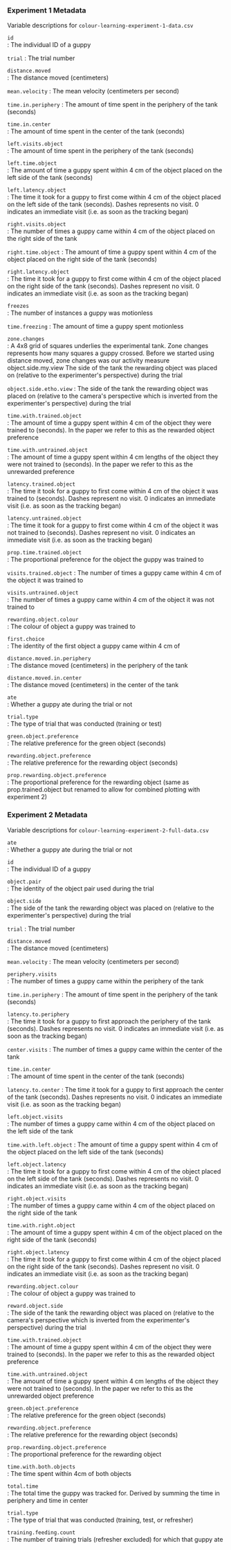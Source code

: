 ### Experiment 1 Metadata

Variable descriptions for `colour-learning-experiment-1-data.csv`

`id`	
: The individual ID of a guppy

`trial`	
: The trial number

`distance.moved`	
: The distance moved (centimeters)

`mean.velocity`	
: The mean velocity (centimeters per second)

`time.in.periphery`	
: The amount of time spent in the periphery of the tank (seconds)

`time.in.center`	
: The amount of time spent in the center of the tank (seconds)

`left.visits.object`	
: The amount of time spent in the periphery of the tank (seconds)

`left.time.object`	
: The amount of time a guppy spent within 4 cm of the object placed on the left
side of the tank (seconds)

`left.latency.object`	
: The time it took for a guppy to first come within 4 cm of the object placed on
the left side of the tank (seconds). Dashes represents no visit. 0 indicates an
immediate visit (i.e. as soon as the tracking began)

`right.visits.object`	
: The number of times a guppy came within 4 cm of the object placed on the right
side of the tank

`right.time.object`	
: The amount of time a guppy spent within 4 cm of the object placed on the right
side of the tank (seconds)

`right.latency.object`	
: The time it took for a guppy to first come within 4 cm of the object placed on
the right side of the tank (seconds). Dashes represent no visit. 0 indicates an
immediate visit (i.e. as soon as the tracking began)

`freezes`	
: The number of instances a guppy was motionless 

`time.freezing`	
: The amount of time a guppy spent motionless

`zone.changes`	
: A 4x8 grid of squares underlies the experimental tank. Zone changes represents
how many squares a guppy crossed. Before we started using distance moved, zone
changes was our activity measure object.side.my.view	The side of the tank the
rewarding object was placed on (relative to the experimenter's perspective)
during the trial

`object.side.etho.view`	
: The side of the tank the rewarding object was placed on (relative to the
camera's perspective which is inverted from the experimenter's perspective)
during the trial

`time.with.trained.object`	
: The amount of time a guppy spent within 4 cm of the object they were trained
to (seconds). In the paper we refer to this as the rewarded object preference

`time.with.untrained.object`	
: The amount of time a guppy spent within 4 cm lengths of the object they were
not trained to (seconds). In the paper we refer to this as the unrewarded
preference

`latency.trained.object`	
: The time it took for a guppy to first come within 4 cm of the object it was
trained to (seconds). Dashes represent no visit. 0 indicates an immediate visit
(i.e. as soon as the tracking began)

`latency.untrained.object`	
: The time it took for a guppy to first come within 4 cm of the object it was
not trained to (seconds). Dashes represent no visit. 0 indicates an immediate
visit (i.e. as soon as the tracking began)

`prop.time.trained.object`	
: The proportional preference for the object the guppy was trained to

`visits.trained.object`	
: The number of times a guppy came within 4 cm of the object it was trained to

`visits.untrained.object`	
: The number of times a guppy came within 4 cm of the object it was not trained
to

`rewarding.object.colour`	
: The colour of object a guppy was trained to

`first.choice`	
: The identity of the first object a guppy came within 4 cm of

`distance.moved.in.periphery`	
: The distance moved (centimeters) in the periphery of the tank

`distance.moved.in.center`	
: The distance moved (centimeters) in the center of the tank

`ate`	
: Whether a guppy ate during the trial or not

`trial.type`	
: The type of trial that was conducted (training or test)

`green.object.preference`	
: The relative preference for the green object (seconds)

`rewarding.object.preference`	
: The relative preference for the rewarding object (seconds)

`prop.rewarding.object.preference`	
: The proportional preference for the rewarding object (same as
prop.trained.object but renamed to allow for combined plotting with
experiment 2)

### Experiment 2 Metadata

Variable descriptions for `colour-learning-experiment-2-full-data.csv`

`ate`	
: Whether a guppy ate during the trial or not

`id`	
: The individual ID of a guppy

`object.pair`	
: The identity of the object pair used during the trial

`object.side`	
: The side of the tank the rewarding object was placed on (relative to the
experimenter's perspective) during the trial

`trial`	
: The trial number

`distance.moved`	
: The distance moved (centimeters)

`mean.velocity`	
: The mean velocity (centimeters per second)

`periphery.visits`	
: The number of times a guppy came within the periphery of the tank

`time.in.periphery`	
: The amount of time spent in the periphery of the tank (seconds)

`latency.to.periphery`	
: The time it took for a guppy to first approach the periphery of the tank
(seconds). Dashes represents no visit. 0 indicates an immediate visit (i.e. as
soon as the tracking began)

`center.visits`	
: The number of times a guppy came within the center of the tank

`time.in.center`	
: The amount of time spent in the center of the tank (seconds)

`latency.to.center`	
: The time it took for a guppy to first approach the center of the tank (seconds).
Dashes represents no visit. 0 indicates an immediate visit (i.e. as soon as the
tracking began)

`left.object.visits`	
: The number of times a guppy came within 4 cm of the object placed on the left
side of the tank

`time.with.left.object`	
: The amount of time a guppy spent within 4 cm of the object placed on the left
side of the tank (seconds)

`left.object.latency`	
: The time it took for a guppy to first come within 4 cm of the object placed on
the left side of the tank (seconds). Dashes represents no visit. 0 indicates an
immediate visit (i.e. as soon as the tracking began)

`right.object.visits`	
: The number of times a guppy came within 4 cm of the object placed on the right
side of the tank

`time.with.right.object`	
: The amount of time a guppy spent within 4 cm of the object placed on the right
side of the tank (seconds)

`right.object.latency`	
: The time it took for a guppy to first come within 4 cm of the object placed on
the right side of the tank (seconds). Dashes represent no visit. 0 indicates an
immediate visit (i.e. as soon as the tracking began)

`rewarding.object.colour`	
: The colour of object a guppy was trained to

`reward.object.side`	
: The side of the tank the rewarding object was placed on (relative to the
camera's perspective which is inverted from the experimenter's perspective)
during the trial

`time.with.trained.object`	
: The amount of time a guppy spent within 4 cm of the object they were trained
to (seconds). In the paper we refer to this as the rewarded object preference

`time.with.untrained.object`	
: The amount of time a guppy spent within 4 cm lengths of the object they were
not trained to (seconds). In the paper we refer to this as the unrewarded object
preference

`green.object.preference`	
: The relative preference for the green object (seconds)

`rewarding.object.preference`	
: The relative preference for the rewarding object (seconds)

`prop.rewarding.object.preference`	
: The proportional preference for the rewarding object

`time.with.both.objects`	
: The time spent within 4cm of both objects

`total.time`	
: The total time the guppy was tracked for. Derived by summing the time in
periphery and time in center

`trial.type`	
: The type of trial that was conducted (training, test, or refresher)

`training.feeding.count`	
: The number of training trials (refresher excluded) for which that guppy ate

